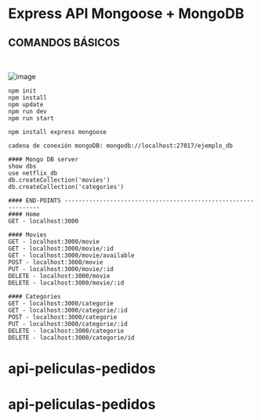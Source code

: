 # Express API Mongoose + MongoDB

## COMANDOS BÁSICOS
<br>

![image](https://user-images.githubusercontent.com/16636086/138952802-f9f8bd82-62d5-4a24-9679-09744b41c92d.png)

```
npm init
npm install
npm update
npm run dev
npm run start

npm install express mongoose 

cadena de conexión mongoDB: mongodb://localhost:27017/ejemplo_db

#### Mongo DB server
show dbs
use netflix_db
db.createCollection('movies')
db.createCollection('categories')

#### END-POINTS ---------------------------------------------------------------
#### Home
GET - localhost:3000

#### Movies
GET - localhost:3000/movie
GET - localhost:3000/movie/:id
GET - localhost:3000/movie/available
POST - localhost:3000/movie
PUT - localhost:3000/movie/:id
DELETE - localhost:3000/movie
DELETE - localhost:3000/movie/:id

#### Categories
GET - localhost:3000/categorie
GET - localhost:3000/categorie/:id
POST - localhost:3000/categorie
PUT - localhost:3000/categorie/:id
DELETE - localhost:3000/categorie
DELETE - localhost:3000/categorie/id
```
# api-peliculas-pedidos
# api-peliculas-pedidos
